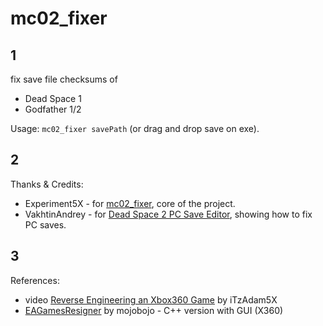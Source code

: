 # mc02_fixer

## 1

fix save file checksums of
- Dead Space 1
- Godfather 1/2   

Usage: `mc02_fixer savePath` (or drag and drop save on exe).

## 2

Thanks & Credits:
- Experiment5X - for [mc02_fixer](https://gist.github.com/Experiment5X/5025310), core of the project.
- VakhtinAndrey - for [Dead Space 2 PC Save Editor](https://github.com/VakhtinAndrey/Dead-Space-2-PC-Save-Editor), showing how to fix PC saves.

## 3

References:

- video [Reverse Engineering an Xbox360 Game](https://youtu.be/___jEOjGCOY) by iTzAdam5X
- [EAGamesResigner](https://github.com/mojobojo/PublicXboxStuff/tree/master/Applications/Windows/EAGamesResigner) by mojobojo - C++ version with GUI (X360)
